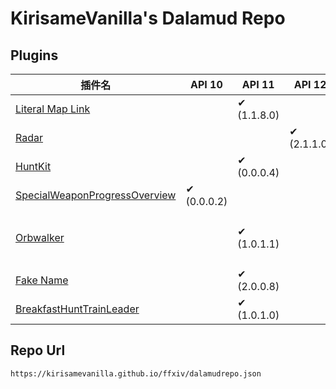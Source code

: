 # KirisameVanilla's Dalamud Repo
## Plugins
| 插件名                     | API 10 | API 11 | API 12 | 作者  |
|----------------------------|--------|--------|-------|-------|
| [Literal Map Link](https://github.com/Asvel/ffxiv-literal-map-link) |      | ✔ (1.1.8.0)     |      | Asvel |
| [Radar](https://github.com/KirisameVanilla/Radar) |      |      | ✔ (2.1.1.0)     | akira0245, KirisameVanilla |
| [HuntKit](https://github.com/KirisameVanilla/Marisa-s-HuntKit) |      | ✔ (0.0.0.4)     |      | KirisameVanilla |
| [SpecialWeaponProgressOverview](https://github.com/KirisameVanilla/SpecialWeaponProgressOverview) | ✔ (0.0.0.2)     |      |      | KirisameVanilla |
| [Orbwalker](https://github.com/KirisameVanilla/Orbwalker) |      | ✔ (1.0.1.1)     |      | kawaii, NightmareXIV, KirisameVanilla (本地化) |
| [Fake Name](https://github.com/KirisameVanilla/FakeName) |      | ✔ (2.0.0.8)     |      | KirisameVanilla |
| [BreakfastHuntTrainLeader](https://github.com/KirisameVanilla/BreakfastHuntTrainLeader) |      | ✔ (1.0.1.0)     |      | KirisameVanilla |
## Repo Url
```
https://kirisamevanilla.github.io/ffxiv/dalamudrepo.json
```